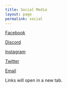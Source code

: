 ```yaml
---
title: Social Media
layout: page
permalink: social
---
```


<p><a href="https://www.facebook.com/pg/LURocSoc" target="_blank">Facebook</a></p>

<p><a href="https://discord.gg/yKwXq3N" target="_blank">Discord</a></p>

<p><a href="https://www.instagram.com/lurocsoc/" target="_blank">Instagram</a></p>

<p><a href="https://twitter.com/RocSoc" target="_blank">Twitter</a></p>

<p><a href="mailto:rocsoc@lancaster.ac.uk" target="_blank">Email</a></p>

<p> Links will open in a new tab.</p>
